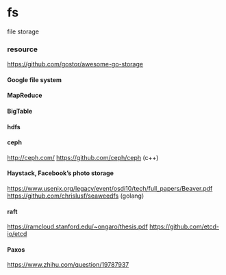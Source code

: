 # fs
file storage


### resource

https://github.com/gostor/awesome-go-storage

#### Google file system

#### MapReduce

#### BigTable

#### hdfs

#### ceph

http://ceph.com/
https://github.com/ceph/ceph    (c++)

#### Haystack, Facebook’s photo storage

https://www.usenix.org/legacy/event/osdi10/tech/full_papers/Beaver.pdf
https://github.com/chrislusf/seaweedfs    (golang)

#### raft

https://ramcloud.stanford.edu/~ongaro/thesis.pdf
https://github.com/etcd-io/etcd

#### Paxos

https://www.zhihu.com/question/19787937



